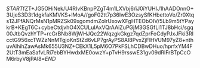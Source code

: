 $START$fZT+JG5OHiNek/U4RIvKBnpPZgT4m1LXVbj6/iJ0iYUHlJ1hAADOnnO+3UjeS3D3t1dgkfaKMVKS+lMoA//goF02tt7p36lwE3OzsySfKHbettoVe/Zr0Xtqs12JFfANQrMsN1pMRZSk09xgomdmZolrUxowXFgHTEObOIV/5Lb9m5tYPaykrB+KEgT6C+cybeCtdjvhO4XCULuIAxVQrAAiZuPGjM3GSGfLi1TJ8bHci/sgq00JtbQvzhYTP+rcGrBNb8WjWHJQc22WqzgkGkgz7qdZprFoCdyPJxJFki3RIcctG956xcTWZzNnMTgjoKnStZd6vLP7grAyPS8AI8PvxZjFlHVUM97yZ8+nthuvAlhihZawAsMk655U3NZ+CEkX1L5pM6O7PkFSLhCDBwDHuo/hprfxYM4F2UtT3mEaSafvLRi7ebBYHwdxME0owzY+pTvH9rsswE31gv09dRlFrBTpCcOM6rbyV8jPAl8=$END$